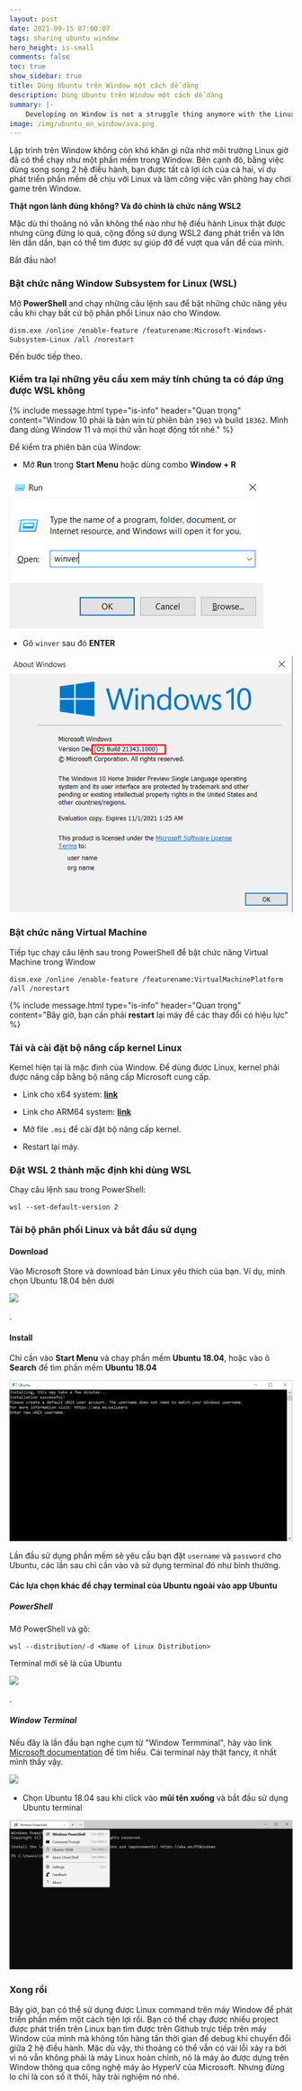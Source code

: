 ```yaml
---
layout: post
date: 2021-09-15 07:00:07
tags: sharing ubuntu window
hero_height: is-small
comments: false
toc: true
show_sidebar: true
title: Dùng Ubuntu trên Window một cách dễ dàng
description: Dùng Ubuntu trên Window một cách dễ dàng
summary: |-
    Developing on Window is not a struggle thing anymore with the Linux environment. Besides, by using simutaneously 2 OS, you have all of the benefits of both environment, for example Linux for developing, Window for officing and gaming or somethings else ...
image: /img/ubuntu_on_window/ava.png
---
```


Lập trình trên Window không còn khó khăn gì nữa nhờ môi trường Linux giờ đã có thể chạy như một phần mềm trong Window. Bên cạnh đó, bằng việc dùng song song 2 hệ điều hành, bạn được tất cả lợi ích của cả hai, ví dụ phát triển phần mềm dễ chịu với Linux và làm công việc văn phòng hay chơi game trên Window.

**Thật ngon lành đúng không? Và đó chính là chức năng WSL2** 

Mặc dù thi thoảng nó vẫn không thể nào như hệ điều hành Linux thật được nhưng cũng đừng lo quá, cộng đồng sử dụng WSL2 đang phát triển và lớn lên dần dần, bạn có thể tìm được sự giúp đỡ để vượt qua vấn đề của mình.

Bắt đầu nào!
 
### Bật chức năng Window Subsystem for Linux (WSL)

Mở **PowerShell** and chạy những câu lệnh sau để bật những chức năng yêu cầu khi chạy bất cứ bộ phân phối Linux nào cho Window.

```shell
dism.exe /online /enable-feature /featurename:Microsoft-Windows-Subsystem-Linux /all /norestart
```

Đến bước tiếp theo.

### Kiểm tra lại những yêu cầu xem máy tính chúng ta có đáp ứng được WSL không
{% include message.html type="is-info" header="Quan trọng" content="Window 10 phải là bản win từ phiên bản <code>1903</code> và build <code>18362</code>. Mình đang dùng Window 11 và mọi thứ vẫn hoạt động tốt nhé." %}

Để kiểm tra phiên bản của Window:

* Mở **Run** trong **Start Menu** hoặc dùng combo **Window + R**

<div class="has-text-centered">
    <img src="/img/ubuntu_on_window/runapp.png">
</div>

* Gõ `winver` sau đó **ENTER**

<div class="has-text-centered">
    <img src="/img/ubuntu_on_window/winver.png">
</div>

### Bật chức năng Virtual Machine

Tiếp tục chạy câu lệnh sau trong PowerShell để bật chức năng Virtual Machine trong Window

```shell
dism.exe /online /enable-feature /featurename:VirtualMachinePlatform /all /norestart
```

{% include message.html type="is-info" header="Quan trọng" content="Bây giờ, bạn cần phải <b>restart</b> lại máy để các thay đổi có hiệu lực" %}

### Tải và cài đặt bộ nâng cấp kernel Linux

Kernel hiện tại là mặc định của Window. Để dùng được Linux, kernel phải được nâng cấp bằng bộ nâng cấp Microsoft cung cấp. 

* Link cho x64 system: **[link](https://wslstorestorage.blob.core.windows.net/wslblob/wsl_update_x64.msi)**

* Link cho ARM64 system: **[link](https://wslstorestorage.blob.core.windows.net/wslblob/wsl_update_arm64.msi)**

* Mở file `.msi` để cài đặt bộ nâng cấp kernel.

* Restart lại máy.

### Đặt WSL 2 thành mặc định khi dùng WSL

Chạy câu lệnh sau trong PowerShell:

```shell
wsl --set-default-version 2
```

### Tải bộ phân phối Linux và bắt đầu sử dụng


#### Download

Vào Microsoft Store và download bản Linux yêu thích của bạn.
Ví dụ, mình chọn Ubuntu 18.04 bên dưới

<div class="has-text-centered">
    <img src="/img/ubuntu_on_window/store.png">
</div>

.

#### Install

Chỉ cần vào **Start Menu** và chạy phần mềm **Ubuntu 18.04**, hoặc vào ô **Search** để tìm phần mềm **Ubuntu 18.04**

<div class="has-text-centered">
    <img src="/img/ubuntu_on_window/install.png">
</div>

Lần đầu sử dụng phần mềm sẽ yêu cầu bạn đặt `username` và `password` cho Ubuntu, các lần sau chỉ cần vào và sử dụng terminal đó như bình thường.

#### Các lựa chọn khác để chạy terminal của Ubuntu ngoài vào app Ubuntu


##### PowerShell

Mở PowerShell và gõ:

```
wsl --distribution/-d <Name of Linux Distribution>
```

Terminal mới sẽ là của Ubuntu

<div class="has-text-centered">
    <img src="/img/ubuntu_on_window/wsl-powershell.png">
</div>

.

##### Window Terminal

Nếu đây là lần đầu bạn nghe cụm từ "Window Termminal", hãy vào link [Microsoft documentation](https://docs.microsoft.com/en-us/windows/terminal/get-started) để tìm hiểu. Cái terminal này thật fancy, ít nhất mình thấy vậy.

<div class="has-text-centered">
    <img src="/img/ubuntu_on_window/winterminal.png">
</div>

* Chọn Ubuntu 18.04 sau khi click vào **mũi tên xuống** và bắt đầu sử dụng Ubuntu terminal

<div class="has-text-centered">
    <img src="/img/ubuntu_on_window/wsl-winterminal.png">
</div>

### Xong rồi

Bây giờ, bạn có thể sử dụng được Linux command trên máy Window để phát triển phần mềm một cách tiện lợi rồi. Bạn có thể chạy được nhiều project được phát triển trên Linux bạn tìm được trên Github trực tiếp trên máy Window của mình mà không tốn hàng tấn thời gian để debug khi chuyển đổi giữa 2 hệ điều hành. Mặc dù vậy, thi thoảng có thể vẫn có vài lỗi xảy ra bởi vì nó vẫn không phải là máy Linux hoàn chỉnh, nó là máy ảo được dựng trên Window thông qua công nghệ máy ảo HyperV của Microsoft. Nhưng đừng lo chỉ là con số ít thôi, hãy trải nghiệm nó nhé.
